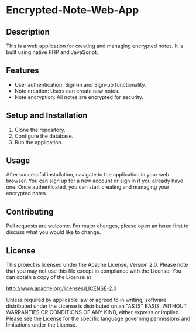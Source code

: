 # Encrypted-Note-Web-App

## Description

This is a web application for creating and managing encrypted notes. It is built using native PHP and JavaScript.

## Features

- User authentication: Sign-in and Sign-up functionality.
- Note creation: Users can create new notes.
- Note encryption: All notes are encrypted for security.

## Setup and Installation

1. Clone the repository.
2. Configure the database.
3. Run the application.

## Usage

After successful installation, navigate to the application in your web browser. You can sign up for a new account or
sign in if you already have one. Once authenticated, you can start creating and managing your encrypted notes.

## Contributing

Pull requests are welcome. For major changes, please open an issue first to discuss what you would like to change.

## License

This project is licensed under the Apache License, Version 2.0.
Please note that you may not use this file except in
compliance with the License.
You can obtain a copy of the License at

http://www.apache.org/licenses/LICENSE-2.0

Unless required by applicable law or agreed to in writing, software distributed under the License is distributed on an 
"AS IS" BASIS, WITHOUT WARRANTIES OR CONDITIONS OF ANY KIND, either express or implied.
Please see the License for the specific language governing permissions and limitations under the License.